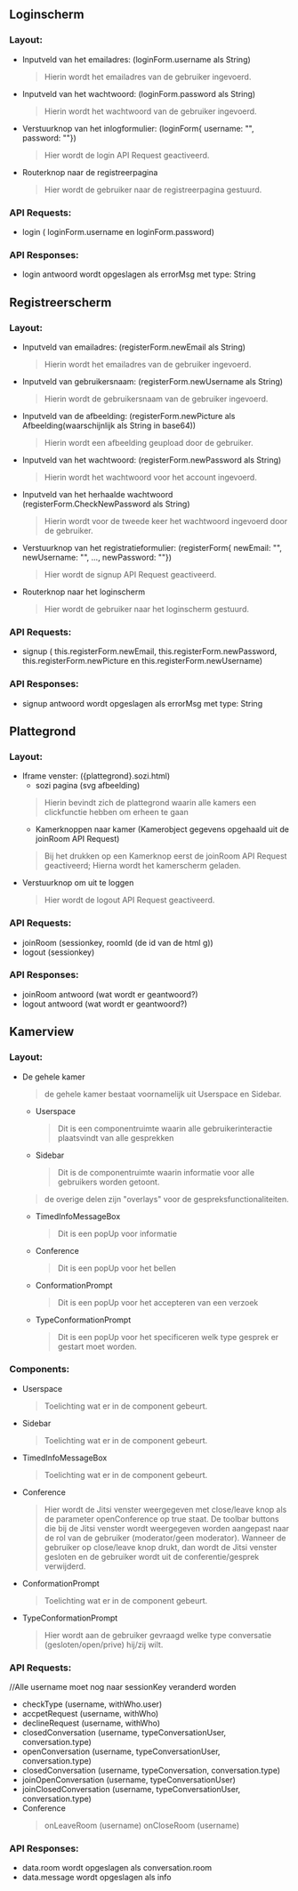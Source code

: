 ## Loginscherm
### Layout:

  - Inputveld van het emailadres:  (loginForm.username als String)
    > Hierin wordt het emailadres van de gebruiker ingevoerd. 
  - Inputveld van het wachtwoord: (loginForm.password als String)
    > Hierin wordt het wachtwoord van de gebruiker ingevoerd.
  - Verstuurknop van het inlogformulier: (loginForm{ username: "", password: ""})
    > Hier wordt de login API Request geactiveerd.
  - Routerknop naar de registreerpagina
     > Hier wordt de gebruiker naar de registreerpagina gestuurd.
### API Requests:   

  - login ( loginForm.username en loginForm.password)
### API Responses:

  - login antwoord wordt opgeslagen als errorMsg met type: String 

## Registreerscherm
### Layout:

  - Inputveld van emailadres: (registerForm.newEmail als String)
     > Hierin wordt het emailadres van de gebruiker ingevoerd.
  - Inputveld van gebruikersnaam: (registerForm.newUsername als String)
     > Hierin wordt de gebruikersnaam van de gebruiker ingevoerd.
  - Inputveld van de afbeelding: (registerForm.newPicture als Afbeelding(waarschijnlijk als String in base64))
     > Hierin wordt een afbeelding geupload door de gebruiker.
  - Inputveld van het wachtwoord: (registerForm.newPassword als String)
     > Hierin wordt het wachtwoord voor het account ingevoerd.
  - Inputveld van het herhaalde wachtwoord (registerForm.CheckNewPassword als String)
    >  Hierin wordt voor de tweede keer het wachtwoord ingevoerd door de gebruiker.
  - Verstuurknop van het registratieformulier: (registerForm{ newEmail: "", newUsername: "", ..., newPassword: ""})
    >  Hier wordt de signup API Request geactiveerd.
  - Routerknop naar het loginscherm
    >  Hier wordt de gebruiker naar het loginscherm gestuurd.

### API Requests:

  - signup ( this.registerForm.newEmail, this.registerForm.newPassword, this.registerForm.newPicture en this.registerForm.newUsername)
### API Responses:

  - signup antwoord wordt opgeslagen als errorMsg met type: String
## Plattegrond
### Layout:
  - Iframe venster: ({plattegrond}.sozi.html)
    - sozi pagina (svg afbeelding)
     >  Hierin bevindt zich de plattegrond waarin alle kamers een clickfunctie hebben om erheen te gaan
    - Kamerknoppen naar kamer (Kamerobject gegevens opgehaald uit de joinRoom API Request)
     >  Bij het drukken op een Kamerknop eerst de joinRoom API Request geactiveerd;
     >  Hierna wordt het kamerscherm geladen.
  - Verstuurknop om uit te loggen
    >  Hier wordt de logout API Request geactiveerd.
### API Requests:

  - joinRoom (sessionkey, roomId (de id van de html g))
  - logout (sessionkey)

### API Responses:

  - joinRoom antwoord (wat wordt er geantwoord?)
  - logout antwoord (wat wordt er geantwoord?)

## Kamerview
### Layout:
  - De gehele kamer
    > de gehele kamer bestaat voornamelijk uit Userspace en Sidebar.
    - Userspace
      > Dit is een componentruimte waarin alle gebruikerinteractie plaatsvindt van alle gesprekken
    - Sidebar
      > Dit is de componentruimte waarin informatie voor alle gebruikers worden getoont.
    > de overige delen zijn "overlays" voor de gespreksfunctionaliteiten.
    - TimedInfoMessageBox
      > Dit is een popUp voor informatie
    - Conference
      > Dit is een popUp voor het bellen
    - ConformationPrompt
      > Dit is een popUp voor het accepteren van een verzoek
    - TypeConformationPrompt
      > Dit is een popUp voor het specificeren welk type gesprek er gestart moet worden.
### Components:
  - Userspace
    > Toelichting wat er in de component gebeurt.
  - Sidebar
    > Toelichting wat er in de component gebeurt.
  - TimedInfoMessageBox
    > Toelichting wat er in de component gebeurt.
  - Conference
    > Hier wordt de Jitsi venster weergegeven met close/leave knop als de parameter openConference op true staat. De toolbar buttons die bij de Jitsi venster wordt weergegeven worden aangepast naar de rol van de gebruiker (moderator/geen moderator). Wanneer de gebruiker op close/leave knop drukt, dan wordt de Jitsi venster gesloten en de gebruiker wordt uit de conferentie/gesprek verwijderd.
  - ConformationPrompt
    > Toelichting wat er in de component gebeurt.
  - TypeConformationPrompt
    > Hier wordt aan de gebruiker gevraagd welke type conversatie (gesloten/open/prive) hij/zij wilt.
### API Requests:
  //Alle username moet nog naar sessionKey veranderd worden
  - checkType (username, withWho.user)
  - accpetRequest (username, withWho)
  - declineRequest (username, withWho)
  - closedConversation (username, typeConversationUser, conversation.type)
  - openConversation (username, typeConversationUser, conversation.type)
  - closedConversation (username, typeConversation, conversation.type)
  - joinOpenConversation (username, typeConversationUser)
  - joinClosedConversation (username, typeConversationUser, conversation.type)
  - Conference
    > onLeaveRoom (username)
    > onCloseRoom (username)

### API Responses:
  - data.room wordt opgeslagen als conversation.room
  - data.message wordt opgeslagen als info
